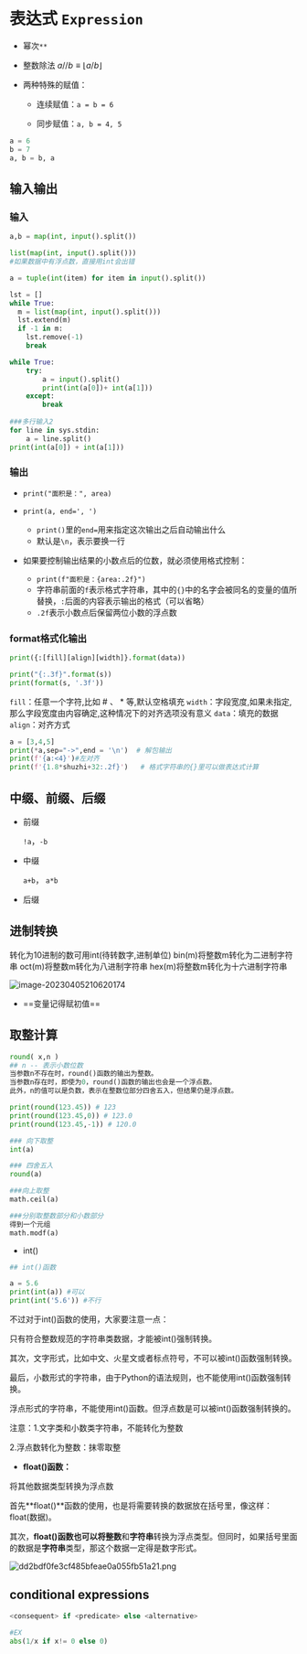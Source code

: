 # 表达式 `Expression`

- 幂次`**`
- 整数除法 $a//b \equiv \lfloor a/b \rfloor$

- 两种特殊的赋值：

  - 连续赋值：`a = b = 6`

  - 同步赋值：`a, b = 4, 5`

```python title="先计算出等号右边的值，再赋值给等号左边的变量"
a = 6
b = 7
a, b = b, a
```


## 输入输出

### 输入

```python title="常见的题目输入方式"
a,b = map(int, input().split())

list(map(int, input().split()))
#如果数据中有浮点数，直接用int会出错

a = tuple(int(item) for item in input().split())
```
     
```python title="多行 每行不确定"
lst = []
while True:
  m = list(map(int, input().split()))
  lst.extend(m)
  if -1 in m:
    lst.remove(-1)
    break
```

```python title="多行输入"
while True:
    try:
        a = input().split()
        print(int(a[0])+ int(a[1]))
    except:
        break
        
###多行输入2
for line in sys.stdin:
    a = line.split()
print(int(a[0]) + int(a[1]))
```


### 输出

- `print("面积是：", area)`
- `print(a, end=', ')`
  
  - `print()`里的`end=`用来指定这次输出之后自动输出什么
  - 默认是`\n`，表示要换一行
- 如果要控制输出结果的小数点后的位数，就必须使用格式控制：
  - `print(f"面积是：{area:.2f}")`
  - 字符串前面的`f`表示格式字符串，其中的`{}`中的名字会被同名的变量的值所替换，`:`后面的内容表示输出的格式（可以省略）
  - `.2f`表示小数点后保留两位小数的浮点数
  
### format格式化输出
```py
print({:[fill][align][width]}.format(data))

print("{:.3f}".format(s))
print(format(s, '.3f'))
```

`fill`：任意一个字符,比如 # 、 * 等,默认空格填充
`width`：字段宽度,如果未指定,那么字段宽度由内容确定,这种情况下的对齐选项没有意义
`data`：填充的数据
`align`：对齐方式

```python
a = [3,4,5]
print(*a,sep="->",end = '\n')  # 解包输出
print(f'{a:<4}')#左对齐
print(f'{1.8*shuzhi+32:.2f}')   # 格式字符串的{}里可以做表达式计算
```

## 中缀、前缀、后缀

- 前缀

  `!a`，`-b`

- 中缀

  `a+b`， `a*b`

- 后缀



## 进制转换

转化为10进制的数可用int(待转数字,进制单位)
bin(m)将整数m转化为二进制字符串
oct(m)将整数m转化为八进制字符串
hex(m)将整数m转化为十六进制字符串

![image-20230405210620174](https://philfan-pic.oss-cn-beijing.aliyuncs.com/img/image-20230405210620174.png)

- ==变量记得赋初值==

## 取整计算

```py
round( x,n )
## n -- 表示小数位数
当参数n不存在时，round()函数的输出为整数。
当参数n存在时，即使为0，round()函数的输出也会是一个浮点数。
此外，n的值可以是负数，表示在整数位部分四舍五入，但结果仍是浮点数。

print(round(123.45)) # 123
print(round(123.45,0)) # 123.0
print(round(123.45,-1)) # 120.0
```

```py
### 向下取整
int(a)

### 四舍五入
round(a)

###向上取整
math.ceil(a)

###分别取整数部分和小数部分
得到一个元组
math.modf(a)
```


- int()

```py
## int()函数

a = 5.6
print(int(a)) #可以
print(int('5.6')) #不行
```

不过对于int()函数的使用，大家要注意一点：

只有符合整数规范的字符串类数据，才能被int()强制转换。

其次，文字形式，比如中文、火星文或者标点符号，不可以被int()函数强制转换。

最后，小数形式的字符串，由于Python的语法规则，也不能使用int()函数强制转换。

浮点形式的字符串，不能使用int()函数。但浮点数是可以被int()函数强制转换的。

注意：1.文字类和小数类字符串，不能转化为整数

2.浮点数转化为整数：抹零取整

- **float()函数：**

将其他数据类型转换为浮点数

首先**float()**函数的使用，也是将需要转换的数据放在括号里，像这样：float(数据)。

其次，**float()**函数也可以将**整数**和**字符串**转换为浮点类型。但同时，如果括号里面的数据是**字符串**类型，那这个数据一定得是数字形式。

![dd2bdf0fe3cf485bfeae0a055fb51a21.png](https://img-blog.csdnimg.cn/img_convert/dd2bdf0fe3cf485bfeae0a055fb51a21.png)

## conditional expressions

```python
<consequent> if <predicate> else <alternative>
```

```python
#EX
abs(1/x if x!= 0 else 0)
```



